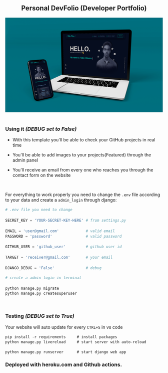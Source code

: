 <h2 align="center">Personal DevFolio (Developer Portfolio)</h2>
  
![mockup image with mobile and laptop](assets/mockup.jpg "Title") 
<br>
<br>


### <b>Using it</b> <i>(DEBUG set to False)</i>
- With this template you'll be able to check your GitHub projects in real time  

- You'll be able to add images to your projects(Featured) through the admin panel  

- You'll receive an email from every one who reaches you through the contact form on the website 

<br>

For everything to work properly you need to change the `.env` file according to your data and create a `admin_login` through django:
```python
# .env file you need to change

SECRET_KEY = 'YOUR-SECRET-KEY-HERE' # from settings.py

EMAIL = 'user@gmail.com'            # valid email
PASSWORD = 'password'               # valid password

GITHUB_USER = 'github_user'         # github user id

TARGET = 'receiver@gmail.com'       # your email

DJANGO_DEBUG = 'False'              # debug
``` 
```python
# create a admin login in terminal

python manage.py migrate
python manage.py createsuperuser
```  
<br>

### <b>Testing</b> <i>(DEBUG set to True)</i>
Your website will auto update for every `CTRL+S` in vs code

```
pip install -r requirements     # install packages
python manage.py livereload     # start server with auto-reload

python manage.py runserver      # start django web app
```  
  
### Deployed with heroku.com and Github actions.
